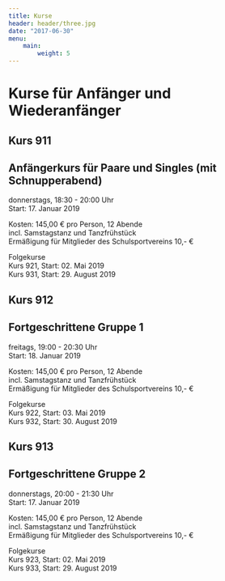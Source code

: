 ```yaml
---
title: Kurse
header: header/three.jpg
date: "2017-06-30"
menu:
    main:
        weight: 5
---
```


# Kurse für Anfänger und Wiederanfänger

## Kurs 911  
## Anfängerkurs für Paare und Singles (mit Schnupperabend)  
donnerstags, 18:30 - 20:00 Uhr  
Start: 17\. Januar 2019  

Kosten: 145,00 € pro Person, 12 Abende  
incl. Samstagstanz und Tanzfrühstück  
Ermäßigung für Mitglieder des Schulsportvereins 10,- €  

Folgekurse  
Kurs 921, Start: 02\. Mai 2019  
Kurs 931, Start: 29\. August 2019  

## Kurs 912  
## Fortgeschrittene Gruppe 1  
freitags, 19:00 - 20:30 Uhr  
Start: 18\. Januar 2019  

Kosten: 145,00 € pro Person, 12 Abende  
incl. Samstagstanz und Tanzfrühstück  
Ermäßigung für Mitglieder des Schulsportvereins 10,- €  

Folgekurse  
Kurs 922, Start: 03\. Mai 2019  
Kurs 932, Start: 30\. August 2019  

## Kurs 913  
## Fortgeschrittene Gruppe 2  
donnerstags, 20:00 - 21:30 Uhr  
Start: 17\. Januar 2019  

Kosten: 145,00 € pro Person, 12 Abende  
incl. Samstagstanz und Tanzfrühstück  
Ermäßigung für Mitglieder des Schulsportvereins 10,- €  

Folgekurse  
Kurs 923, Start: 02\. Mai 2019  
Kurs 933, Start: 29\. August 2019  

